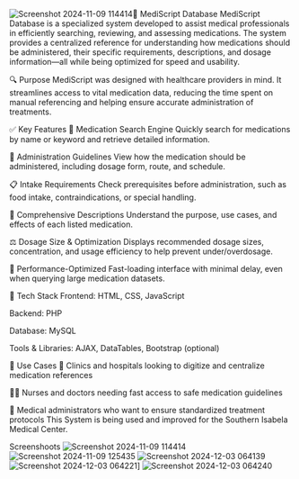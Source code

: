 ![Screenshot 2024-11-09 114414](https://github.com/user-attachments/assets/a3f873e8-7d4a-413e-afe4-735e72da327d)💊 MediScript Database
MediScript Database is a specialized system developed to assist medical professionals in efficiently searching, reviewing, and assessing medications. The system provides a centralized reference for understanding how medications should be administered, their specific requirements, descriptions, and dosage information—all while being optimized for speed and usability.

🔍 Purpose
MediScript was designed with healthcare providers in mind. It streamlines access to vital medication data, reducing the time spent on manual referencing and helping ensure accurate administration of treatments.

✅ Key Features
🔎 Medication Search Engine
Quickly search for medications by name or keyword and retrieve detailed information.

💉 Administration Guidelines
View how the medication should be administered, including dosage form, route, and schedule.

📋 Intake Requirements
Check prerequisites before administration, such as food intake, contraindications, or special handling.

📄 Comprehensive Descriptions
Understand the purpose, use cases, and effects of each listed medication.

⚖️ Dosage Size & Optimization
Displays recommended dosage sizes, concentration, and usage efficiency to help prevent under/overdosage.

🚀 Performance-Optimized
Fast-loading interface with minimal delay, even when querying large medication datasets.

🧰 Tech Stack
Frontend: HTML, CSS, JavaScript

Backend: PHP

Database: MySQL

Tools & Libraries: AJAX, DataTables, Bootstrap (optional)

📌 Use Cases
🏥 Clinics and hospitals looking to digitize and centralize medication references

👩‍⚕️ Nurses and doctors needing fast access to safe medication guidelines

💼 Medical administrators who want to ensure standardized treatment protocols
This System is being used and improved for the Southern Isabela Medical Center.

Screenshoots
![Screenshot 2024-11-09 114414](https://github.com/user-attachments/assets/e1e9186d-8c72-441c-8f85-86d01a91358b)
![Screenshot 2024-11-09 125435](https://github.com/user-attachments/assets/19cfcdca-a77e-4891-b2d5-26cd8ce4dfa7)
![Screenshot 2024-12-03 064139](https://github.com/user-attachments/assets/4d26ad48-feb9-487b-a414-32051c672adc)
![Screenshot 2024-12-03 064221](https://github.com/user-attachments/assets/c43e9113-f2a2-4d12-a614-f750bc8c8f80)]
![Screenshot 2024-12-03 064240](https://github.com/user-attachments/assets/0fb7e79b-d57e-4349-8ffa-052c32a619af)



